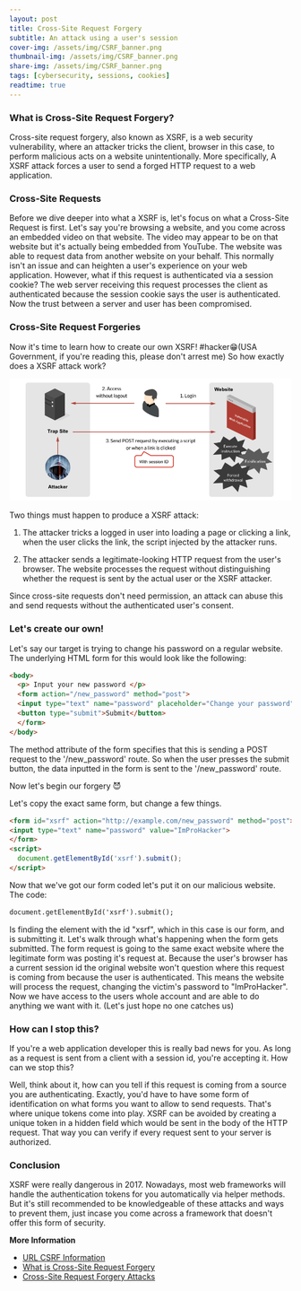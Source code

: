 ```yaml
---
layout: post
title: Cross-Site Request Forgery
subtitle: An attack using a user's session
cover-img: /assets/img/CSRF_banner.png
thumbnail-img: /assets/img/CSRF_banner.png
share-img: /assets/img/CSRF_banner.png
tags: [cybersecurity, sessions, cookies]
readtime: true
---
```


### What is Cross-Site Request Forgery?

Cross-site request forgery, also known as XSRF, is a web security vulnerability, where an attacker tricks the client, browser in this case, to perform malicious acts on a website unintentionally. More specifically, A XSRF attack forces a user to send a forged HTTP request to a web application.

### Cross-Site Requests

Before we dive deeper into what a XSRF is, let's focus on what a Cross-Site Request is first. Let's say you're browsing a website, and you come across an embedded video on that website. The video may appear to be on that website but it's actually being embedded from YouTube. The website was able to request data from another website on your behalf. This normally isn't an issue and can heighten a user's experience on your web application. However, what if this request is authenticated via a session cookie? The web server receiving this request processes the client as authenticated because the session cookie says the user is authenticated. Now the trust between a server and user has been compromised.

### Cross-Site Request Forgeries
Now it's time to learn how to create our own XSRF! #hacker😁(USA Government, if you're reading this, please don't arrest me) So how exactly does a XSRF attack work?

![css_image](/assets/img/CSRF_chart.png)

Two things must happen to produce a XSRF attack:

1) The attacker tricks a logged in user into loading a page or clicking a link, when the user clicks the link, the script injected by the attacker runs.

2) The attacker sends a legitimate-looking HTTP request from the user's browser. The website processes the request without distinguishing whether the request is sent by the actual user or the XSRF attacker.

Since cross-site requests don't need permission, an attack can abuse this and send requests without the authenticated user's consent.

### Let's create our own!

Let's say our target is trying to change his password on a regular website. The underlying HTML form for this would look like the following:
```html
<body>
  <p> Input your new password </p>
  <form action="/new_password" method="post">
  <input type="text" name="password" placeholder="Change your password">
  <button type="submit">Submit</button>
  </form>
</body>
```
The method attribute of the form specifies that this is sending a POST request to the '/new_password' route. So when the user presses the submit button, the data inputted in the form is sent to the '/new_password' route.

Now let's begin our forgery 😈

Let's copy the exact same form, but change a few things.
```html
<form id="xsrf" action="http://example.com/new_password" method="post">
<input type="text" name="password" value="ImProHacker">
</form>
<script>
  document.getElementById('xsrf').submit();
</script>
```
Now that we've got our form coded let's put it on our malicious website.
The code:
```html
document.getElementById('xsrf').submit();
```
Is finding the element with the id "xsrf", which in this case is our form, and is submitting it. Let's walk through what's happening when the form gets submitted. The form request is going to the same exact website where the legitimate form was posting it's request at. Because the user's browser has a current session id the original website won't question where this request is coming from because the user is authenticated. This means the website will process the request, changing the victim's password to "ImProHacker". Now we have access to the users whole account and are able to do anything we want with it. (Let's just hope no one catches us)

### How can I stop this?

If you're a web application developer this is really bad news for you. As long as a request is sent from a client with a session id, you're accepting it. How can we stop this?

Well, think about it, how can you tell if this request is coming from a source you are authenticating. Exactly, you'd have to have some form of identification on what forms you want to allow to send requests. That's where unique tokens come into play. XSRF can be avoided by creating a unique token in a hidden field which would be sent in the body of the HTTP request. That way you can verify if every request sent to your server is authorized.

### Conclusion

XSRF were really dangerous in 2017. Nowadays, most web frameworks will handle the authentication tokens for you automatically via helper methods. But it's still recommended to be knowledgeable of these attacks and ways to prevent them, just incase you come across a framework that doesn't offer this form of security.

**More Information**
* [URL CSRF Information](https://www.tutorialspoint.com/security_testing/cross_site_request_forgery.htm)
* [What is Cross-Site Request Forgery](https://www.zeguro.com/blog/what-is-cross-site-request-forgery-csrf)
* [Cross-Site Request Forgery Attacks](https://www.netsparker.com/blog/web-security/csrf-cross-site-request-forgery/)
